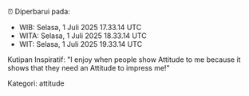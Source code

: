⏰ Diperbarui pada:
- WIB: Selasa, 1 Juli 2025 17.33.14 UTC
- WITA: Selasa, 1 Juli 2025 18.33.14 UTC
- WIT: Selasa, 1 Juli 2025 19.33.14 UTC

Kutipan Inspiratif:
"I enjoy when people show Attitude to me because it shows that they need an Attitude to impress me!"


Kategori: attitude

